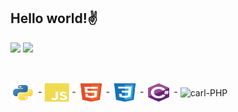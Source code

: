 ## Hello world!✌️

<div>
  <a href="https://github.com/carlhenriquedev" style="text-decoration: none;">
    <img height="140em" src="https://github-readme-stats.vercel.app/api?username=carlhenriquedev&show_icons=true&theme=tokyonight"></a>
  <a href="https://github.com/carlhenriquedev" style="text-decoration: none;">
    <img height="140em" src="https://github-readme-stats.vercel.app/api/top-langs/?username=carlhenriquedev&layout=donut&langs_count=8&theme=tokyonight&size_weight=0.5&count_weight=0.5"></a>
</div>

##

<div style="display: inline_block"><br>
  <img align="center" alt="carl-python" height="30" width="40" src="https://raw.githubusercontent.com/devicons/devicon/master/icons/python/python-original.svg"> -
  <img align="center" alt="carl-JS" height="30" width="40" src="https://raw.githubusercontent.com/devicons/devicon/master/icons/javascript/javascript-plain.svg"> -
  <img align="center" alt="carl-HTML" height="30" width="40" src="https://raw.githubusercontent.com/devicons/devicon/master/icons/html5/html5-original.svg"> -
  <img align="center" alt="carl-CSS" height="30" width="40" src="https://raw.githubusercontent.com/devicons/devicon/master/icons/css3/css3-original.svg"> -
  <img align="center" alt="carl-Csharp" height="30" width="40" src="https://raw.githubusercontent.com/devicons/devicon/master/icons/csharp/csharp-original.svg"> -
  <img align="center" alt="carl-PHP" height="30" width="40" src="https://cdn.jsdelivr.net/gh/devicons/devicon@latest/icons/php/php-original.svg">
</div>
